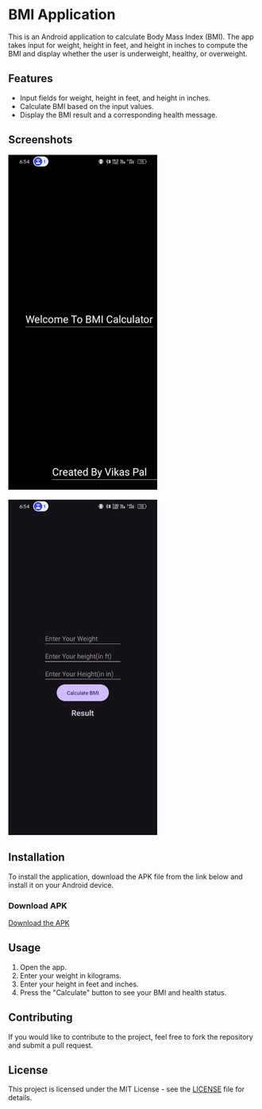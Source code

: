 # BMI Application

This is an Android application to calculate Body Mass Index (BMI). The app takes input for weight, height in feet, and height in inches to compute the BMI and display whether the user is underweight, healthy, or overweight.

## Features

- Input fields for weight, height in feet, and height in inches.
- Calculate BMI based on the input values.
- Display the BMI result and a corresponding health message.

## Screenshots

<img src="screenshots/screenshot1.jpg" alt="Screenshot 1" width="300"/><br><br>
<img src="screenshots/screenshot2.jpg" alt="Screenshot 2" width="300"/>

## Installation

To install the application, download the APK file from the link below and install it on your Android device.

### Download APK

[Download the APK](https://github.com/vikas83pal/BMI_APPLICATION/raw/main/apk/app-debug.apk)

## Usage

1. Open the app.
2. Enter your weight in kilograms.
3. Enter your height in feet and inches.
4. Press the "Calculate" button to see your BMI and health status.

## Contributing

If you would like to contribute to the project, feel free to fork the repository and submit a pull request.

## License

This project is licensed under the MIT License - see the [LICENSE](LICENSE) file for details.
